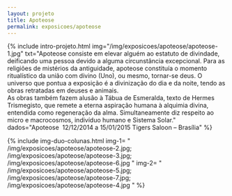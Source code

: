 ```yaml
---
layout: projeto
title: Apoteose
permalink: exposicoes/apoteose
---
```


{% include intro-projeto.html
	img="/img/exposicoes/apoteose/apoteose-1.jpg"
	txt="Apoteose consiste em elevar alguém ao estatuto de divindade, deificando uma pessoa devido a alguma circunstância excepcional. Para as religiões de mistérios da antiguidade, apoteose constituía o momento ritualístico da união com divino (Uno), ou mesmo, tornar-se deus. O universo que pontua a exposição é a divinização do dia e da noite, tendo as obras retratadas em deuses e animais.<br/>
	As obras também fazem alusão à Tábua de Esmeralda, texto de Hermes Trismegisto, que remete a eterna aspiração humana à alquimia divina, entendida como regeneração da alma. Simultaneamente diz respeito ao micro e macrocosmos, indivíduo humano e Sistema Solar."
	dados="Apoteose 
	12/12/2014 a 15/01/2015
	Tigers Saloon – Brasília"
%}

{% include img-duo-colunas.html
	img-1=
	"
	/img/exposicoes/apoteose/apoteose-2.jpg;
	/img/exposicoes/apoteose/apoteose-3.jpg;
	/img/exposicoes/apoteose/apoteose-6.jpg
	"
	img-2=
	"
	/img/exposicoes/apoteose/apoteose-5.jpg;
	/img/exposicoes/apoteose/apoteose-7.jpg;
	/img/exposicoes/apoteose/apoteose-4.jpg
	"
%}